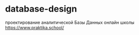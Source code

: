 # database-design
проектирование аналитической Базы Данных онлайн школы https://www.praktika.school/
